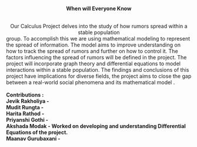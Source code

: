 <b><center>When will Everyone Know</center></b>
<br>
<center>Our Calculus Project delves into the study of how rumors spread within a stable population</center>
group. To accomplish this we are using mathematical modeling to represent the spread
of information. The model aims to improve understanding on how to track the spread of
rumors and further on how to control it. The factors influencing the spread of rumors will
be defined in the project.
The project will incorporate graph theory and differential equations to model interactions
within a stable population.
The findings and conclusions of this project have implications for diverse fields, the project
aims to close the gap between a real-world social phenomena and its mathematical model .
<br>
<br> 
<b><underline>Contributions :</b></underline>
<br>
<b>Jevik Rakholiya -  </b>
<br>
<b>Mudit Rungta -  </b>
<br>
<b>Harita Rathod -  </b>
<br>
<b>Priyanshi Gothi -  </b>
<br>
<b>Akshada Modak - Worked on developing and understanding Differential Equations of the project. </b>
<br>
<b>Maanav Gurubaxani -  </b>
<br>

